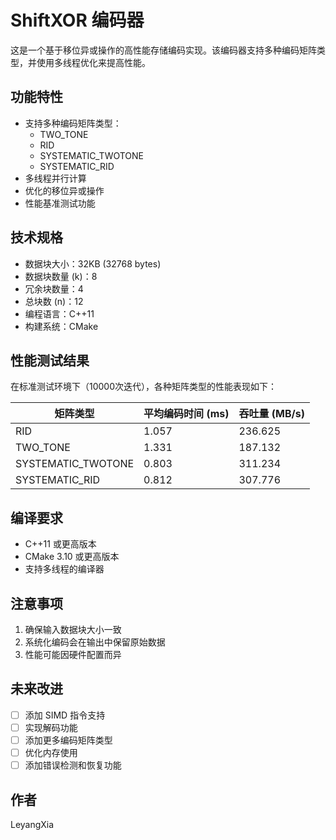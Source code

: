 # ShiftXOR 编码器

这是一个基于移位异或操作的高性能存储编码实现。该编码器支持多种编码矩阵类型，并使用多线程优化来提高性能。

## 功能特性

- 支持多种编码矩阵类型：
  - TWO_TONE
  - RID
  - SYSTEMATIC_TWOTONE
  - SYSTEMATIC_RID
- 多线程并行计算
- 优化的移位异或操作
- 性能基准测试功能

## 技术规格

- 数据块大小：32KB (32768 bytes)
- 数据块数量 (k)：8
- 冗余块数量：4
- 总块数 (n)：12
- 编程语言：C++11
- 构建系统：CMake

## 性能测试结果

在标准测试环境下（10000次迭代），各种矩阵类型的性能表现如下：

| 矩阵类型 | 平均编码时间 (ms) | 吞吐量 (MB/s) |
|---------|-----------------|--------------|
| RID | 1.057 | 236.625 |
| TWO_TONE | 1.331 | 187.132 |
| SYSTEMATIC_TWOTONE | 0.803 | 311.234 |
| SYSTEMATIC_RID | 0.812 | 307.776 |

## 编译要求

- C++11 或更高版本
- CMake 3.10 或更高版本
- 支持多线程的编译器

## 注意事项

1. 确保输入数据块大小一致
2. 系统化编码会在输出中保留原始数据
3. 性能可能因硬件配置而异

## 未来改进

- [ ] 添加 SIMD 指令支持
- [ ] 实现解码功能
- [ ] 添加更多编码矩阵类型
- [ ] 优化内存使用
- [ ] 添加错误检测和恢复功能

## 作者

LeyangXia 
